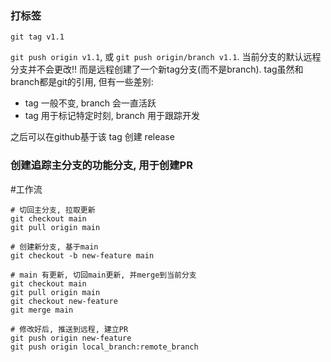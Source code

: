### 打标签

`git tag v1.1`

`git push origin v1.1`, 或 `git push origin/branch v1.1`. 当前分支的默认远程分支并不会更改!! 而是远程创建了一个新tag分支(而不是branch). tag虽然和branch都是git的引用, 但有一些差别:
- tag 一般不变, branch 会一直活跃
- tag 用于标记特定时刻, branch 用于跟踪开发

之后可以在github基于该 tag 创建 release

### 创建追踪主分支的功能分支, 用于创建PR

#工作流

```shell
# 切回主分支, 拉取更新
git checkout main
git pull origin main

# 创建新分支, 基于main
git checkout -b new-feature main

# main 有更新, 切回main更新, 并merge到当前分支
git checkout main
git pull origin main
git checkout new-feature
git merge main

# 修改好后, 推送到远程, 建立PR
git push origin new-feature
git push origin local_branch:remote_branch
```